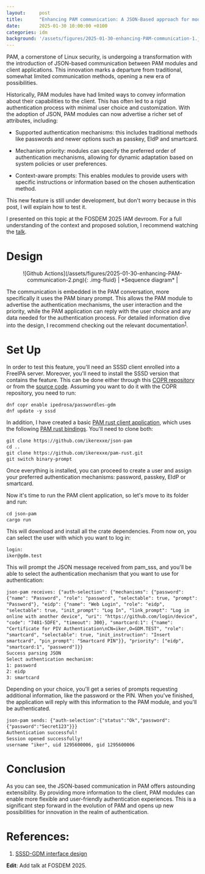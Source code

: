 ```yaml
---
layout:     post
title:      "Enhancing PAM communication: A JSON-Based approach for modern authentication"
date:       2025-01-30 10:00:00 +0100
categories: idm
background: '/assets/figures/2025-01-30-enhancing-PAM-communication-1.jpg'
---
```


PAM, a cornerstone of Linux security, is undergoing a transformation with the introduction of JSON-based communication between PAM modules and client applications. This innovation marks a departure from traditional, somewhat limited communication methods, opening a new era of possibilities.

Historically, PAM modules have had limited ways to convey information about their capabilities to the client. This has often led to a rigid authentication process with minimal user choice and customization. With the adoption of JSON, PAM modules can now advertise a richer set of attributes, including:

* Supported authentication mechanisms: this includes traditional methods like passwords and newer options such as passkey, EIdP and smartcard.

* Mechanism priority: modules can specify the preferred order of authentication mechanisms, allowing for dynamic adaptation based on system policies or user preferences.

* Context-aware prompts: This enables modules to provide users with specific instructions or information based on the chosen authentication method.

This new feature is still under development, but don't worry because in this post, I will explain how to test it.

I presented on this topic at the FOSDEM 2025 IAM devroom.  For a full understanding of the context and proposed solution, I recommend watching the [talk](https://fosdem.org/2025/schedule/event/fosdem-2025-4678-enhancing-pam-communication-a-json-based-approach-for-modern-authentication/).

# Design

<div style="text-align: center;" markdown="1">
![Github Actions](/assets/figures/2025-01-30-enhancing-PAM-communication-2.png){: .img-fluid}
| *Sequence diagram* |
</div>

The communication is embedded in the PAM conversation, more specifically it uses the PAM binary prompt. This allows the PAM module to advertise the authentication mechanisms, the user interaction and the priority, while the PAM application can reply with the user choice and any data needed for the authentication process. For detailed information dive into the design, I recommend checking out the relevant documentation<sup>[1](#references)</sup>.

# Set Up

In order to test this feature, you'll need an SSSD client enrolled into a FreeIPA server. Moreover, you'll need to install the SSSD version that contains the feature. This can be done either through this [COPR repository](https://copr.fedorainfracloud.org/coprs/ipedrosa/passwordles-gdm/) or from the [source code](https://github.com/ikerexxe/sssd/tree/gdm_passkey_sc). Assuming you want to do it with the COPR repository, you need to run:

```console
dnf copr enable ipedrosa/passwordles-gdm 
dnf update -y sssd
```

In addition, I have created a basic [PAM rust client application](https://github.com/ikerexxe/json-pam), which uses the following [PAM rust bindings](https://github.com/1wilkens/pam/pull/46). You'll need to clone both:

```console
git clone https://github.com/ikerexxe/json-pam
cd ..
git clone https://github.com/ikerexxe/pam-rust.git
git switch binary-prompt
```

Once everything is installed, you can proceed to create a user and assign your preferred authentication mechanisms: password, passkey, EIdP or smartcard.

Now it's time to run the PAM client application, so let's move to its folder and run:

```console
cd json-pam
cargo run
```

This will download and install all the crate dependencies. From now on, you can select the user with which you want to log in:

```console
login:
iker@gdm.test
```

This will prompt the JSON message received from pam_sss, and you'll be able to select the authentication mechanism that you want to use for authentication:

```console
json-pam receives: {"auth-selection": {"mechanisms": {"password": {"name": "Password", "role": "password", "selectable": true, "prompt": "Password"}, "eidp": {"name": "Web Login", "role": "eidp", "selectable": true, "init_prompt": "Log In", "link_prompt": "Log in online with another device", "uri": "https://github.com/login/device", "code": "7481-5DFE", "timeout": 300}, "smartcard:1": {"name": "Certificate for PIV Authentication\nCN=iker,O=GDM.TEST", "role": "smartcard", "selectable": true, "init_instruction": "Insert smartcard", "pin_prompt": "Smartcard PIN"}}, "priority": ["eidp", "smartcard:1", "password"]}}
Success parsing JSON
Select authentication mechanism:
1: password
2: eidp
3: smartcard
```

Depending on your choice, you'll get a series of prompts requesting additional information, like the password or the PIN. When you've finished, the application will reply with this information to the PAM module, and you'll be authenticated.

```console
json-pam sends: {"auth-selection":{"status":"Ok","password":{"password":"Secret123"}}}
Authentication successful!
Session opened successfully!
username "iker", uid 1295600006, gid 1295600006
```

# Conclusion

As you can see, the JSON-based communication in PAM offers astounding extensibility. By providing more information to the client, PAM modules can enable more flexible and user-friendly authentication experiences. This is a significant step forward in the evolution of PAM and opens up new possibilities for innovation in the realm of authentication.

# References:

1. [<u>SSSD-GDM interface design</u>](https://github.com/SSSD/sssd.io/pull/79)

**Edit**: Add talk at FOSDEM 2025.
